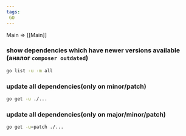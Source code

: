 ```yaml
---
tags:
 GO
---
```


Main => [[Main]]


### show dependencies which have newer versions available (аналог `composer outdated`)


```bash
go list -u -m all
```

### update all dependencies(only on minor/patch)

```bash
go get -u ./...
```

### update all dependencies(only on major/minor/patch)

```bash
go get -u=patch ./...
```